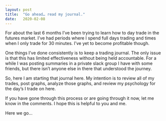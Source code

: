 ```yaml
---
layout:	post
title:	"Go ahead… read my journal."
date:	2020-02-08
---
```


For about the last 6 months I’ve been trying to learn how to day trade in the futures market. I’ve had periods where I spend full days trading and times when I only trade for 30 minutes. I’ve yet to become profitable though.

One things I’ve done consistently is to keep a trading journal. The only issue is that this has limited effectiveness without being held accountable. For a while I was posting summaries in a private slack group I have with some friends, but there isn’t anyone else in there that understood the journey.

So, here I am starting that journal here. My intention is to review all of my trades, post graphs, analyze those graphs, and review my psychology for the day’s I trade on here.

If you have gone through this process or are going through it now, let me know in the comments. I hope this is helpful to you and me.

Here we go…
